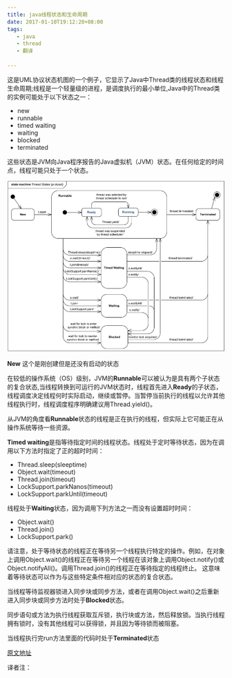 ```yaml
---
title: java线程状态和生命周期
date: 2017-01-10T19:12:20+08:00
tags:
   - java
   - thread
   - 翻译
   
---
```


这是UML协议状态机图的一个例子，它显示了Java中Thread类的线程状态和线程生命周期;线程是一个轻量级的进程，是调度执行的最小单位,Java中的Thread类的实例可能处于以下状态之一：

- new
- runnable
- timed waiting
- waiting
- blocked
- terminated

这些状态是JVM向Java程序报告的Java虚拟机（JVM）状态。在任何给定的时间点，线程可能只处于一个状态。

![image](thread-state-and-lifecycle/state-machine-thread-states.png)

**New** 这个是刚创建但是还没有启动的状态

在较低的操作系统（OS）级别，JVM的**Runnable**可以被认为是具有两个子状态的复合状态,当线程转换到可运行的JVM状态时，线程首先进入**Ready**的子状态，线程调度决定线程何时实际启动，继续或暂停。当暂停当前执行的线程以允许其他线程执行时，线程调度程序明确建议用Thread.yield()。

从JVM的角度看**Runnable**状态的线程是正在执行的线程，但实际上它可能正在从操作系统等待一些资源。

**Timed waiting**是指等待指定时间的线程状态。线程处于定时等待状态，因为在调用以下方法时指定了正的超时时间：

- Thread.sleep(sleeptime)
- Object.wait(timeout)
- Thread.join(timeout)
- LockSupport.parkNanos(timeout)
- LockSupport.parkUntil(timeout)

线程处于**Waiting**状态，因为调用下列方法之一而没有设置超时时间：

- Object.wait()
- Thread.join()
- LockSupport.park()

请注意，处于等待状态的线程正在等待另一个线程执行特定的操作。例如，在对象上调用Object.wait()的线程正在等待另一个线程在该对象上调用Object.notify()或Object.notifyAll()。调用Thread.join()的线程正在等待指定的线程终止。 这意味着等待状态可以作为与这些特定条件相对应的状态的复合状态。

当线程等待监视器锁进入同步块或同步方法，或者在调用Object.wait()之后重新进入同步块或同步方法时处于**Blocked**状态。

同步语句或方法为执行线程获取互斥锁，执行块或方法，然后释放锁。当执行线程拥有锁时，没有其他线程可以获得锁，并且因为等待锁而被阻塞。

当线程执行完run方法里面的代码时处于**Terminated**状态

[原文地址](http://www.uml-diagrams.org/examples/java-6-thread-state-machine-diagram-example.html)

译者注：





